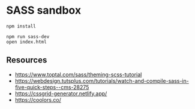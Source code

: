 # SASS sandbox

```
npm install
```

```
npm run sass-dev
open index.html
```

## Resources

- https://www.toptal.com/sass/theming-scss-tutorial
- https://webdesign.tutsplus.com/tutorials/watch-and-compile-sass-in-five-quick-steps--cms-28275
- https://cssgrid-generator.netlify.app/
- https://coolors.co/
